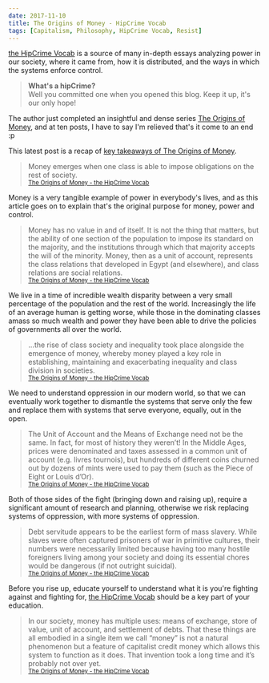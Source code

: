 ```yaml
---
date: 2017-11-10
title: The Origins of Money - HipCrime Vocab
tags: [Capitalism, Philosophy, HipCrime Vocab, Resist]
---
```


[the HipCrime Vocab](http://hipcrimevocab.com) is a source of many in-depth essays analyzing power in our society, where it came from, how it is distributed, and the ways in which the systems enforce control.

> **What's a hipCrime?**<br/>
> Well you committed one when you opened this blog. Keep it up, it's our only hope!

The author just completed an insightful and dense series [The Origins of Money](http://hipcrimevocab.com/2017/11/10/the-origin-of-money-key-takeaways/), and at ten posts, I have to say I'm relieved that's it come to an end :p

This latest post is a recap of [key takeaways of The Origins of Money](http://hipcrimevocab.com/2017/11/10/the-origin-of-money-key-takeaways/).

> Money emerges when one class is able to impose obligations on the rest of society.
> <br>
> <small>[The Origins of Money - the HipCrime Vocab](http://hipcrimevocab.com/2017/11/10/the-origin-of-money-key-takeaways/)</small>

Money is a very tangible example of power in everybody's lives, and as this article goes on to explain that's the original purpose for money, power and control.

> Money has no value in and of itself. It is not the thing that matters, but the ability of one section of the population to impose its standard on the majority, and the institutions through which that majority accepts the will of the minority. Money, then as a unit of account, represents the class relations that developed in Egypt (and elsewhere), and class relations are social relations.
> <br>
> <small>[The Origins of Money - the HipCrime Vocab](http://hipcrimevocab.com/2017/11/10/the-origin-of-money-key-takeaways/)</small>

We live in a time of incredible wealth disparity between a very small percentage of the population and the rest of the world. Increasingly the life of an average human is getting worse, while those in the dominating classes amass so much wealth and power they have been able to drive the policies of governments all over the world.

> ...the rise of class society and inequality took place alongside the emergence of money, whereby money played a key role in establishing, maintaining and exacerbating inequality and class division in societies.
> <br>
> <small>[The Origins of Money - the HipCrime Vocab](http://hipcrimevocab.com/2017/11/10/the-origin-of-money-key-takeaways/)</small>

We need to understand oppression in our modern world, so that we can eventually work together to dismantle the systems that serve only the few and replace them with systems that serve everyone, equally, out in the open.

> The Unit of Account and the Means of Exchange need not be the same. In fact, for most of history they weren’t! In the Middle Ages, prices were denominated and taxes assessed in a common unit of account (e.g. livres tournois), but hundreds of different coins churned out by dozens of mints were used to pay them (such as the Piece of Eight or Louis d’Or).
> <br>
> <small>[The Origins of Money - the HipCrime Vocab](http://hipcrimevocab.com/2017/11/10/the-origin-of-money-key-takeaways/)</small>

Both of those sides of the fight (bringing down and raising up), require a significant amount of research and planning, otherwise we risk replacing systems of oppression, with more systems of oppression.

> Debt servitude appears to be the earliest form of mass slavery. While slaves were often captured prisoners of war in primitive cultures, their numbers were necessarily limited because having too many hostile foreigners living among your society and doing its essential chores would be dangerous (if not outright suicidal).
> <br>
> <small>[The Origins of Money - the HipCrime Vocab](http://hipcrimevocab.com/2017/11/10/the-origin-of-money-key-takeaways/)</small>

Before you rise up, educate yourself to understand what it is you're fighting against and fighting for, [the HipCrime Vocab](http://hipcrimevocab.com) should be a key part of your education.

> In our society, money has multiple uses: means of exchange, store of value, unit of account, and settlement of debts. That these things are all embodied in a single item we call “money” is not a natural phenomenon but a feature of capitalist credit money which allows this system to function as it does. That invention took a long time and it’s probably not over yet.
> <br>
> <small>[The Origins of Money - the HipCrime Vocab](http://hipcrimevocab.com/2017/11/10/the-origin-of-money-key-takeaways/)</small>
